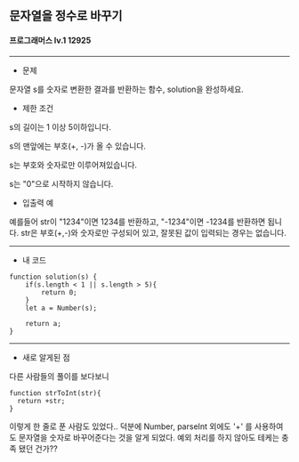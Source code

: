 ## 문자열을 정수로 바꾸기
#### 프로그래머스 lv.1 12925
-----
* 문제 

문자열 s를 숫자로 변환한 결과를 반환하는 함수, solution을 완성하세요.

* 제한 조건

s의 길이는 1 이상 5이하입니다.

s의 맨앞에는 부호(+, -)가 올 수 있습니다.

s는 부호와 숫자로만 이루어져있습니다.

s는 "0"으로 시작하지 않습니다.

* 입출력 예

예를들어 str이 "1234"이면 1234를 반환하고, "-1234"이면 -1234를 반환하면 됩니다.
str은 부호(+,-)와 숫자로만 구성되어 있고, 잘못된 값이 입력되는 경우는 없습니다.

-----
* 내 코드
```
function solution(s) {
    if(s.length < 1 || s.length > 5){
        return 0;
    }
    let a = Number(s);

    return a;
}
```
----
* 새로 알게된 점

다른 사람들의 풀이를 보다보니
```
function strToInt(str){
  return +str;
}
```
이렇게 한 줄로 푼 사람도 있었다.. 덕분에 Number, parseInt 외에도 '+' 를 사용하여도 문자열을 숫자로 바꾸어준다는 것을 알게 되었다. 예외 처리를 하지 않아도 테케는 충족 됐던 건가??
